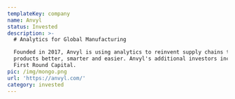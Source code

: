 ```yaml
---
templateKey: company
name: Anvyl
status: Invested
description: >-
  # Analytics for Global Manufacturing

  Founded in 2017, Anvyl is using analytics to reinvent supply chains to make
  products better, smarter and easier. Anvyl's additional investors include
  First Round Capital. 
pic: /img/mongo.png
url: 'https://anvyl.com/'
category: invested
---
```


